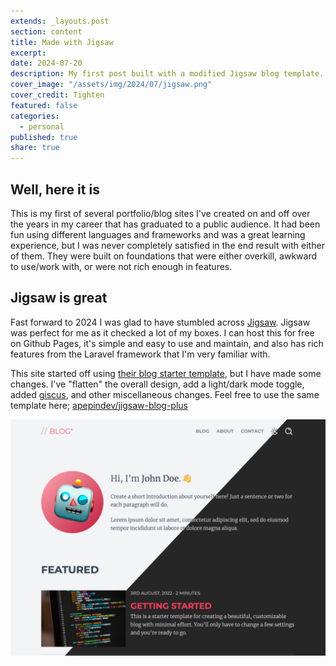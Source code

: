 ```yaml
---
extends: _layouts.post
section: content
title: Made with Jigsaw
excerpt: 
date: 2024-07-20
description: My first post built with a modified Jigsaw blog template.
cover_image: "/assets/img/2024/07/jigsaw.png"
cover_credit: Tighten
featured: false
categories:
  - personal
published: true
share: true
---
```


## Well, here it is

This is my first of several portfolio/blog sites I've created on and off over the years in my
career that has graduated to a public audience. It had been fun using different
languages and frameworks and was a great learning experience, but I was never
completely satisfied in the end result with either of them. They were built on
foundations that were either overkill, awkward to use/work with, or were not rich enough
in features.

## Jigsaw is great

Fast forward to 2024 I was glad to have stumbled across [Jigsaw](https://jigsaw.tighten.com/). Jigsaw was perfect
for me as it checked a lot of my boxes. I can host this for free on Github Pages, it's
simple and easy to use and maintain, and also has rich features from the Laravel
framework that I'm very familiar with.

This site started off using [their blog starter template](https://github.com/tighten/jigsaw-blog-template), but I have made some changes.
I've "flatten" the overall design, add a light/dark mode toggle, added [giscus](https://giscus.app/), and
other miscellaneous changes. Feel free to use the same template here;
[apepindev/jigsaw-blog-plus](https://github.com/apepindev/jigsaw-blog-plus)

![](/assets/img/2024/07/blog-plus-screenshot.png)

